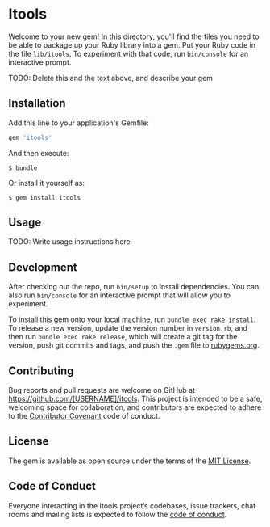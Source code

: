 # Itools

Welcome to your new gem! In this directory, you'll find the files you need to be able to package up your Ruby library into a gem. Put your Ruby code in the file `lib/itools`. To experiment with that code, run `bin/console` for an interactive prompt.

TODO: Delete this and the text above, and describe your gem

## Installation

Add this line to your application's Gemfile:

```ruby
gem 'itools'
```

And then execute:

    $ bundle

Or install it yourself as:

    $ gem install itools

## Usage

TODO: Write usage instructions here

## Development

After checking out the repo, run `bin/setup` to install dependencies. You can also run `bin/console` for an interactive prompt that will allow you to experiment.

To install this gem onto your local machine, run `bundle exec rake install`. To release a new version, update the version number in `version.rb`, and then run `bundle exec rake release`, which will create a git tag for the version, push git commits and tags, and push the `.gem` file to [rubygems.org](https://rubygems.org).

## Contributing

Bug reports and pull requests are welcome on GitHub at https://github.com/[USERNAME]/itools. This project is intended to be a safe, welcoming space for collaboration, and contributors are expected to adhere to the [Contributor Covenant](http://contributor-covenant.org) code of conduct.

## License

The gem is available as open source under the terms of the [MIT License](https://opensource.org/licenses/MIT).

## Code of Conduct

Everyone interacting in the Itools project’s codebases, issue trackers, chat rooms and mailing lists is expected to follow the [code of conduct](https://github.com/[USERNAME]/itools/blob/master/CODE_OF_CONDUCT.md).

